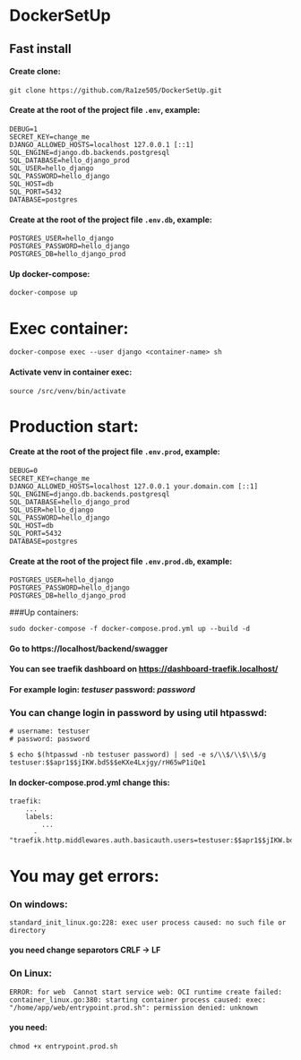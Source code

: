 # DockerSetUp
## Fast install
#### Create clone:
```
git clone https://github.com/Ra1ze505/DockerSetUp.git
```

#### Create at the root of the project file `.env`, example:

```
DEBUG=1
SECRET_KEY=change_me
DJANGO_ALLOWED_HOSTS=localhost 127.0.0.1 [::1]
SQL_ENGINE=django.db.backends.postgresql
SQL_DATABASE=hello_django_prod
SQL_USER=hello_django
SQL_PASSWORD=hello_django
SQL_HOST=db
SQL_PORT=5432
DATABASE=postgres
```

#### Create at the root of the project file `.env.db`, example:

``` 
POSTGRES_USER=hello_django
POSTGRES_PASSWORD=hello_django
POSTGRES_DB=hello_django_prod
```

#### Up docker-compose:

```
docker-compose up
```

# Exec container:

```
docker-compose exec --user django <container-name> sh
```
#### Activate venv in container exec:

```
source /src/venv/bin/activate
```

# Production start:

#### Create at the root of the project file `.env.prod`, example:

```
DEBUG=0
SECRET_KEY=change_me
DJANGO_ALLOWED_HOSTS=localhost 127.0.0.1 your.domain.com [::1]
SQL_ENGINE=django.db.backends.postgresql
SQL_DATABASE=hello_django_prod
SQL_USER=hello_django
SQL_PASSWORD=hello_django
SQL_HOST=db
SQL_PORT=5432
DATABASE=postgres
```

#### Create at the root of the project file `.env.prod.db`, example:

``` 
POSTGRES_USER=hello_django
POSTGRES_PASSWORD=hello_django
POSTGRES_DB=hello_django_prod
```

###Up containers:
```
sudo docker-compose -f docker-compose.prod.yml up --build -d
```

#### Go to https://localhost/backend/swagger
#### You can see traefik dashboard on https://dashboard-traefik.localhost/

#### For example login: _testuser_ password: _password_

### You can change login in password by using util htpasswd:
```
# username: testuser
# password: password

$ echo $(htpasswd -nb testuser password) | sed -e s/\\$/\\$\\$/g
testuser:$$apr1$$jIKW.bdS$$eKXe4Lxjgy/rH65wP1iQe1
```

#### In docker-compose.prod.yml change this:
```
traefik:
    ...
    labels:
        ...
      - "traefik.http.middlewares.auth.basicauth.users=testuser:$$apr1$$jIKW.bdS$$eKXe4Lxjgy/rH65wP1iQe1"
```

# You may get errors:
### On windows:
```
standard_init_linux.go:228: exec user process caused: no such file or directory
```
#### you need change separotors CRLF -> LF

### On Linux:
```
ERROR: for web  Cannot start service web: OCI runtime create failed: container_linux.go:380: starting container process caused: exec: "/home/app/web/entrypoint.prod.sh": permission denied: unknown
```
#### you need:
```
chmod +x entrypoint.prod.sh 
```

